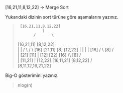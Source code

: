 [16,21,11,8,12,22] -> Merge Sort

Yukarıdaki dizinin sort türüne göre aşamalarını yazınız.

>      [16,21,11,8,12,22]
>                |
>            /       \
>    [16,21,11]        [8,12,22]  
>        |                  |
>      /   \             /      \ 
>    [16]  [21,11]      [8]      [12,22]
>     |       |          |          |
>    [16]    / \        [8]        / \
>     |    [21] [11]     |       [12] [22]
>     [16]    /\        [8]          /\
>     |       [11,21]    |           [12,22]
>     [16,11,21]          [8,12,22]
>                /\
>         [8,11,12,16,21,22]
>		 
Big-O gösterimini yazınız.

> nlog(n)